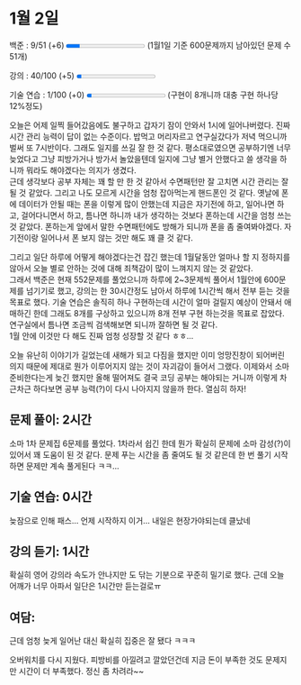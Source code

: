 1월 2일
=
백준 : 9/51 (+6) 
<progress value="9" max="51"></progress>
(1월1일 기준 600문제까지 남아있던 문제 수 51개)

강의 : 40/100 (+5)
<progress value="3" max="52"></progress>

기술 연습 : 1/100 (+0)
<progress value="3" max="52"></progress>
(구현이 8개니까 대충 구현 하나당 12%정도)

오늘은 어제 일찍 들어갔음에도 불구하고 갑자기 잠이 안와서 1시에 일어나버렸다. 진짜 시간 관리 능력이 답이 없는 수준이다. 밥먹고 머리자르고 연구실갔다가 저녁 먹으니까 벌써 또 7시반이다. 그래도 일지를 쓰길 잘 한 것 같다. 평소대로였으면 공부하기엔 너무 늦었다고 그냥 피방가거나 방가서 놀았을텐데 일지에 그냥 별거 안했다고 쓸 생각을 하니까 뭐라도 해야겠다는 의지가 생겼다.    
근데 생각보다 공부 자체는 꽤 할 만 한 것 같아서 수면패턴만 잘 고치면 시간 관리는 잘 될 것 같았다. 그리고 나도 모르게 시간을 엄청 잡아먹는게 핸드폰인 것 같다. 옛날에 폰에 데이터가 안될 때는 폰을 이렇게 많이 안했는데 지금은 자기전에 하고, 일어나면 하고, 걸어다니면서 하고, 틈나면 하니까 내가 생각하는 것보다 폰하는데 시간을 엄청 쓰는 것 같았다. 폰하는게 앞에서 말한 수면패턴에도 방해가 되니까 폰을 좀 줄여봐야겠다. 자기전이랑 일어나서 폰 보지 않는 것만 해도 꽤 클 것 같다.

그리고 일단 하루에 어떻게 해야겠다는건 잡긴 했는데 1월달동안 얼마나 할 지 정하지를 않아서 오늘 별로 안하는 것에 대해 죄책감이 많이 느껴지지 않는 것 같았다.    
그래서 백준은 현재 552문제를 풀었으니까 하루에 2~3문제씩 풀어서 1월안에 600문제를 넘기기로 했고, 강의는 한 30시간정도 남아서 하루에 1시간씩 해서 전부 듣는 것을 목표로 했다. 기술 연습은 솔직히 하나 구현하는데 시간이 얼마 걸릴지 예상이 안돼서 애매하긴 한데 그래도 8개를 구상하고 있으니까 8개 전부 구현 하는것을 목표로 잡았다. 연구실에서 틈나면 조금씩 검색해보면 되니까 잘하면 될 것 같다.   
1월 안에 이것만 다 해도 진짜 엄청 성장할 것 같다 ㅎㅎ... 

오늘 유난히 이야기가 길었는데 새해가 되고 다짐을 했지만 이미 엉망진창이 되어버린 의지 때문에 제대로 뭔가 이루어지지 않는 것이 자괴감이 들어서 그랬다. 이제와서 소마 준비한다는게 늦긴 했지만 올해 떨어져도 결국 코딩 공부는 해야되는 거니까 이렇게 차근차근 하다보면 공부 능력(?)이 다시 나아지지 않을까 한다. 열심히 하자!

## 문제 풀이: 2시간   
소마 1차 문제집 6문제를 풀었다. 1차라서 쉽긴 한데 뭔가 확실히 문제에 소마 감성(?)이 있어서 꽤 도움이 된 것 같다. 문제 푸는 시간을 좀 줄여도 될 것 같은데 한 번 풀기 시작하면 문제만 계속 풀게된다 ㅋㅋ...

## 기술 연습: 0시간
늦잠으로 인해 패스... 언제 시작하지 이거... 내일은 현장가야되는데 클났네

## 강의 듣기: 1시간
확실히 영어 강의라 속도가 안나지만 도 닦는 기분으로 꾸준히 밀기로 했다. 근데 오늘 어깨가 너무 아파서 일단은 1시간만 듣는걸로ㅠ

## 여담:
근데 엄청 늦게 일어난 대신 확실히 집중은 잘 됐다 ㅋㅋㅋ

오버워치를 다시 지웠다. 피방비를 아낄려고 깔았던건데 지금 돈이 부족한 것도 문제지만 시간이 더 부족했다. 정신 좀 차려라~~